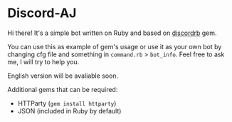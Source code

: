 # Discord-AJ
Hi there! It's a simple bot written on Ruby and based on [discordrb](https://github.com/meew0/discordrb) gem.

You can use this as example of gem's usage or use it as your own bot by changing cfg file and something in `command.rb` > `bot_info`. Feel free to ask me, I will try to help you.

English version will be avaliable soon.

Additional gems that can be required:
* HTTParty (`gem install httparty`)
* JSON (included in Ruby by default)
